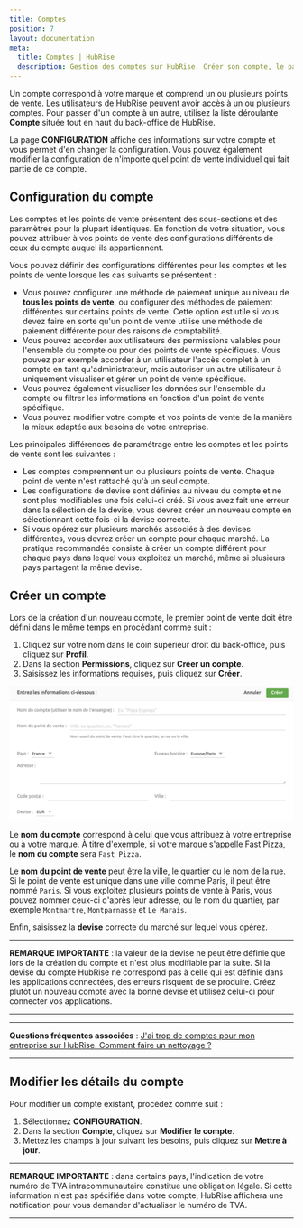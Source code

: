 ```yaml
---
title: Comptes
position: 7
layout: documentation
meta:
  title: Comptes | HubRise
  description: Gestion des comptes sur HubRise. Créer son compte, le paramétrer et le modifier. Conventions de nommage d'un compte HubRise pour faciliter le travail de support.
---
```


Un compte correspond à votre marque et comprend un ou plusieurs points de vente. Les utilisateurs de HubRise peuvent avoir accès à un ou plusieurs comptes. Pour passer d'un compte à un autre, utilisez la liste déroulante **Compte** située tout en haut du back-office de HubRise.

La page **CONFIGURATION** affiche des informations sur votre compte et vous permet d'en changer la configuration. Vous pouvez également modifier la configuration de n'importe quel point de vente individuel qui fait partie de ce compte.

## Configuration du compte

Les comptes et les points de vente présentent des sous-sections et des paramètres pour la plupart identiques. En fonction de votre situation, vous pouvez attribuer à vos points de vente des configurations différents de ceux du compte auquel ils appartiennent.

Vous pouvez définir des configurations différentes pour les comptes et les points de vente lorsque les cas suivants se présentent :

- Vous pouvez configurer une méthode de paiement unique au niveau de **tous les points de vente**, ou configurer des méthodes de paiement différentes sur certains points de vente. Cette option est utile si vous devez faire en sorte qu'un point de vente utilise une méthode de paiement différente pour des raisons de comptabilité.
- Vous pouvez accorder aux utilisateurs des permissions valables pour l'ensemble du compte ou pour des points de vente spécifiques. Vous pouvez par exemple accorder à un utilisateur l'accès complet à un compte en tant qu'administrateur, mais autoriser un autre utilisateur à uniquement visualiser et gérer un point de vente spécifique.
- Vous pouvez également visualiser les données sur l'ensemble du compte ou filtrer les informations en fonction d'un point de vente spécifique.
- Vous pouvez modifier votre compte et vos points de vente de la manière la mieux adaptée aux besoins de votre entreprise.

Les principales différences de paramétrage entre les comptes et les points de vente sont les suivantes :

- Les comptes comprennent un ou plusieurs points de vente. Chaque point de vente n'est rattaché qu'à un seul compte.
- Les configurations de devise sont définies au niveau du compte et ne sont plus modifiables une fois celui-ci créé. Si vous avez fait une erreur dans la sélection de la devise, vous devrez créer un nouveau compte en sélectionnant cette fois-ci la devise correcte.
- Si vous opérez sur plusieurs marchés associés à des devises différentes, vous devrez créer un compte pour chaque marché. La pratique recommandée consiste à créer un compte différent pour chaque pays dans lequel vous exploitez un marché, même si plusieurs pays partagent la même devise.

## Créer un compte

Lors de la création d'un nouveau compte, le premier point de vente doit être défini dans le même temps en procédant comme suit :

1. Cliquez sur votre nom dans le coin supérieur droit du back-office, puis cliquez sur **Profil**.
2. Dans la section **Permissions**, cliquez sur **Créer un compte**.
3. Saisissez les informations requises, puis cliquez sur **Créer**.

![Créer un compte sur HubRise](../images/064-fr-2x-create-account.png)

Le **nom du compte** correspond à celui que vous attribuez à votre entreprise ou à votre marque. À titre d'exemple, si votre marque s'appelle Fast Pizza, le **nom du compte** sera `Fast Pizza`.

Le **nom du point de vente** peut être la ville, le quartier ou le nom de la rue. Si le point de vente est unique dans une ville comme Paris, il peut être nommé `Paris`. Si vous exploitez plusieurs points de vente à Paris, vous pouvez nommer ceux-ci d'après leur adresse, ou le nom du quartier, par exemple `Montmartre`, `Montparnasse` et `Le Marais`.

Enfin, saisissez la **devise** correcte du marché sur lequel vous opérez.

---

**REMARQUE IMPORTANTE** : la valeur de la devise ne peut être définie que lors de la création du compte et n'est plus modifiable par la suite. Si la devise du compte HubRise ne correspond pas à celle qui est définie dans les applications connectées, des erreurs risquent de se produire. Créez plutôt un nouveau compte avec la bonne devise et utilisez celui-ci pour connecter vos applications.

---

---

**Questions fréquentes associées** : [J'ai trop de comptes pour mon entreprise sur HubRise. Comment faire un nettoyage ?](/docs/faqs/comment-effacer-des-comptes/)

---

## Modifier les détails du compte

Pour modifier un compte existant, procédez comme suit :

1. Sélectionnez **CONFIGURATION**.
2. Dans la section **Compte**, cliquez sur **Modifier le compte**.
3. Mettez les champs à jour suivant les besoins, puis cliquez sur **Mettre à jour**.

---

**REMARQUE IMPORTANTE** : dans certains pays, l'indication de votre numéro de TVA intracommunautaire constitue une obligation légale. Si cette information n'est pas spécifiée dans votre compte, HubRise affichera une notification pour vous demander d'actualiser le numéro de TVA.

---
